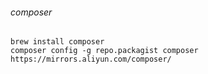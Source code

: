
###### composer
```
brew install composer 
composer config -g repo.packagist composer https://mirrors.aliyun.com/composer/
```